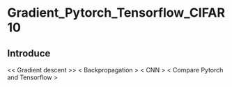 # Gradient_Pytorch_Tensorflow_CIFAR10
## Introduce 

<< Gradient descent >>
< Backpropagation >
< CNN >
< Compare Pytorch and Tensorflow >
